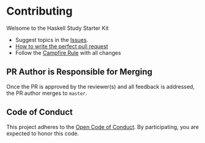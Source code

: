 # Contributing

Welsome to the Haskell Study Starter Kit

* Suggest topics in the [Issues](https://github.com/vanfp/study//issues/new).
* [How to write the perfect pull request](https://github.com/blog/1943-how-to-write-the-perfect-pull-request)
* Follow the [Campfire Rule](http://programmer.97things.oreilly.com/wiki/index.php/The_Boy_Scout_Rule) with all changes

## PR Author is Responsible for Merging

Once the PR is approved by the reviewer(s) and all feedback is addressed, the PR author merges to `master`.

## Code of Conduct
This project adheres to the [Open Code of Conduct](http://todogroup.org/opencodeofconduct). By participating, you are expected to honor this code.
